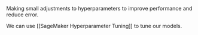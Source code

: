 Making small adjustments to hyperparameters to improve performance and reduce error.

We can use [[SageMaker Hyperparameter Tuning]] to tune our models.
